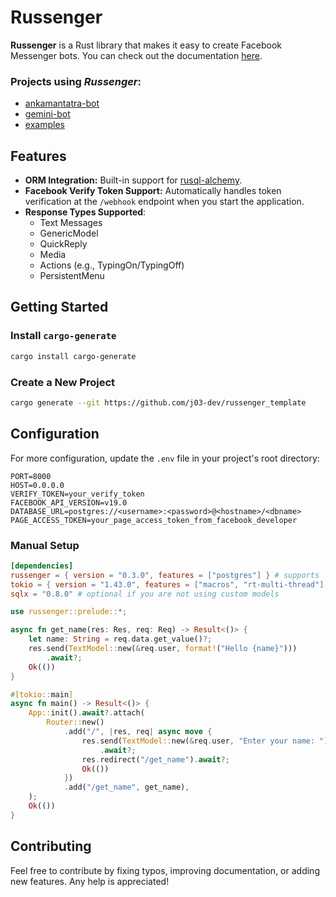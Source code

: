 # Russenger

**Russenger** is a Rust library that makes it easy to create Facebook Messenger bots. You can check out the documentation [here](https://docs.rs/russenger).

### Projects using *Russenger*:

- [ankamantatra-bot](https://github.com/j03-dev/ankamantatra-bot)
- [gemini-bot](https://github.com/j03-dev/gemini-bot)
- [examples](https://github.com/j03-dev/russenger/tree/main/examples)

## Features

- **ORM Integration:** Built-in support for [rusql-alchemy](https://github.com/j03-dev/rusql-alchemy).
- **Facebook Verify Token Support:** Automatically handles token verification at the `/webhook` endpoint when you start the application.
- **Response Types Supported**:
  - Text Messages
  - GenericModel
  - QuickReply
  - Media
  - Actions (e.g., TypingOn/TypingOff)
  - PersistentMenu

## Getting Started

### Install `cargo-generate`

```bash
cargo install cargo-generate
```

### Create a New Project

```bash
cargo generate --git https://github.com/j03-dev/russenger_template
```

## Configuration

For more configuration, update the `.env` file in your project's root directory:

```env
PORT=8000
HOST=0.0.0.0
VERIFY_TOKEN=your_verify_token
FACEBOOK_API_VERSION=v19.0
DATABASE_URL=postgres://<username>:<password>@<hostname>/<dbname>
PAGE_ACCESS_TOKEN=your_page_access_token_from_facebook_developer
```

### Manual Setup

```toml
[dependencies]
russenger = { version = "0.3.0", features = ["postgres"] } # supports 'sqlite, postgres, mysql'
tokio = { version = "1.43.0", features = ["macros", "rt-multi-thread"] }
sqlx = "0.8.0" # optional if you are not using custom models
```

```rust
use russenger::prelude::*;

async fn get_name(res: Res, req: Req) -> Result<()> {
    let name: String = req.data.get_value()?;
    res.send(TextModel::new(&req.user, format!("Hello {name}")))
        .await?;
    Ok(())
}

#[tokio::main]
async fn main() -> Result<()> {
    App::init().await?.attach(
        Router::new()
            .add("/", |res, req| async move {
                res.send(TextModel::new(&req.user, "Enter your name: "))
                    .await?;
                res.redirect("/get_name").await?;
                Ok(())
            })
            .add("/get_name", get_name),
    );
    Ok(())
}

```

## Contributing

Feel free to contribute by fixing typos, improving documentation, or adding new features. Any help is appreciated!
